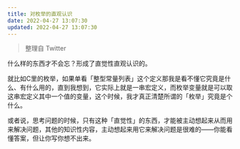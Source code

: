```yaml
---
title: 对枚举的直观认识
date: 2022-04-27 13:07:30
updated: 2022-04-27 13:07:30
---
```

> 整理自 Twitter

什么样的东西才不会忘？形成了直觉性直观认识的。

就比如C里的枚举，如果单看「整型常量列表」这个定义那我是看不懂它究竟是什么、有什么用的，直到我想到，它实际上就是一串宏定义，而枚举变量就是可以取这串宏定义其中一个值的变量，这个时候，我才真正清楚所谓的「枚举」究竟是个什么。

或者说，思考问题的时候，只有这种「直觉性」的东西，才能被主动想起来从而用来解决问题，其他的知识性内容，主动想起来用它来解决问题是很难的——你能看懂答案，但让你写你想不出来。